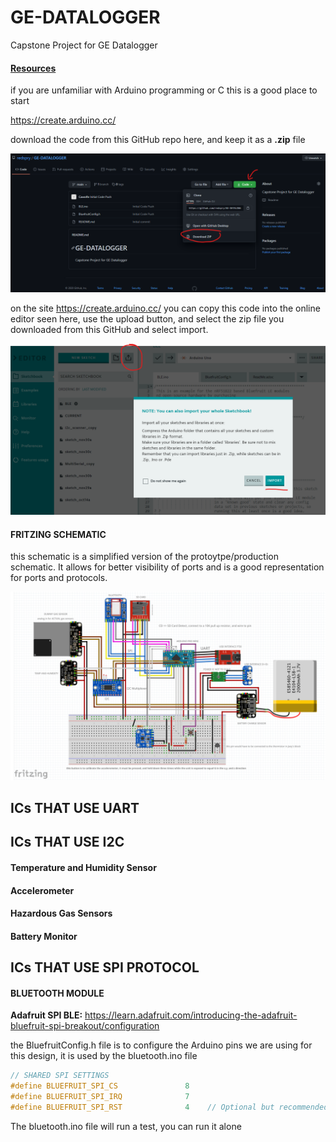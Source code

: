 # GE-DATALOGGER
Capstone Project for GE Datalogger



#### **<u>Resources</u>**

if you are unfamiliar with Arduino programming or C this is a good place to start

https://create.arduino.cc/

 download the code from this GitHub repo here, and keep it as a **.zip** file

![GitHub](images/GitHub.png)

on the site https://create.arduino.cc/ you can copy this code into the online editor seen here, use the upload button, and select the zip file you downloaded from this GitHub and select import. 

![ArduinoIDE](images/ArduinoIDE.png)



#### FRITZING SCHEMATIC

this schematic is a simplified version of the protoytpe/production schematic. It allows for better visibility of ports and is a good representation for ports and protocols. 

![fritzing](images/fritzing.png)

## ICs THAT USE UART



## ICs THAT USE I2C

#### Temperature and Humidity Sensor

#### Accelerometer

#### Hazardous Gas Sensors

#### Battery Monitor



## ICs THAT USE SPI PROTOCOL 

#### **BLUETOOTH MODULE**

**Adafruit SPI BLE:** https://learn.adafruit.com/introducing-the-adafruit-bluefruit-spi-breakout/configuration

the BluefruitConfig.h file is to configure the Arduino pins we are using for this design, it is used by the bluetooth.ino file

```c
// SHARED SPI SETTINGS
#define BLUEFRUIT_SPI_CS               8
#define BLUEFRUIT_SPI_IRQ              7
#define BLUEFRUIT_SPI_RST              4    // Optional but recommended, set 
```

The bluetooth.ino file will run a test, you can run it alone

